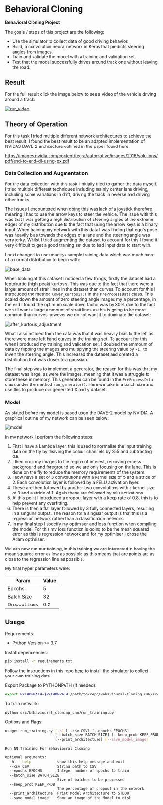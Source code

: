 # **Behavioral Cloning** 

**Behavioral Cloning Project**

The goals / steps of this project are the following:
* Use the simulator to collect data of good driving behavior.
* Build, a convolution neural network in Keras that predicts steering angles from images.
* Train and validate the model with a training and validation set.
* Test that the model successfully drives around track one without leaving the road.

## Result

For the full result click the image below to see a video of the vehicle driving around a track:

[![run_video](http://img.youtube.com/vi/ade3Rtv3afc/0.jpg)](http://www.youtube.com/watch?v=ade3Rtv3afc)


## Theory of Operation

For this task I tried multiple different network architectures to achieve the best result. I found the best result to 
be an adapted implementation of NVIDAS DAVE-2 architecture outlined in the paper found here: 

https://images.nvidia.com/content/tegra/automotive/images/2016/solutions/pdf/end-to-end-dl-using-px.pdf

### Data Collection and Augmentation

For the data collection with this task I initially tried to gather the data myself. I tried multiple different 
techniques including mainly center lane driving, including some variations in drift, driving the track in reverse and 
driving other tracks.

The issues I encountered when doing this was lack of a joystick therefore meaning I had to use the arrow keys to steer 
the vehicle. The issue with this was that I was getting a high distribution of steering angles at the extreme edges of
my distribution due to the fact that using the arrow keys is a binary input. When training my network with this data I 
was finding that ego's pose was heavily bias towards the edges of a lane and the steering angle was very jerky. Whilst
I tried augmenting the dataset to account for this I found it very difficult to get a good training set due to bad input 
data to start with. 

I next changed to use udacitys sample training data which was much more of a normal distribution to begin with:

![base_data](./distribution_plots/before_kurtosis_lowering.jpg)

When looking at this dataset I noticed a few things, firstly the dataset had a leptokurtic (high peak) kurtosis. This 
was due to the fact that there were a larger amount of strait lines in the dataset than curves. To account for this
I introduced the method `lower_kurtosis()` in the `PreProcessData` class. This scaled down the amount of zero steering 
angle images my a percentage, in the end I found the optimum scale down factor was by 30% due to the fact we still want 
a large ammount of strait lines as this is going to be more common than curves however we do not want it to dominate the 
dataset:

![after_kurtosis_adjustment](./distribution_plots/after_kurtosis_lowering.jpg)

What I also noticed from the data was that it was heavily bias to the left as there were more left hand curves in the 
training set. To account for this when I produced my training and validation set, I doubled the ammount of data by 
flipping the images and multiplying the steering value by `-1.` to invert the steering angle. This increased the dataset
and created a distribution that was closer to a gaussian.

The final step was to implement a generator, the reason for this was that my dataset was large, as were the images, 
meaning that it was a struggle to store these in memory. This generator can be found in the `PreProcessData` class under
the method `run_generator()`. Here we take in a batch size and use this to produce our generated X and y dataset.

### Model

As stated before my model is based upon the DAVE-2 model by NVIDIA. A graphical outline of my network can be seen below:

![model](model_plot.png)  

In my network I perform the following steps:

1) First I have a Lambda layer, this is used to normalise the input training data on the fly by disiving the colour 
channels by 255 and subtracting 0.5.
2) I then crop my images to the region of interest, removing excess background and foreground so we are only focusing 
on the lane. This is done on the fly to reduce the memory requirements of the system.
3) I now have a set of 3 convolutions with a kernel size of 5 and a stride of 2. Each convolution layer is followed by 
a RELU activation layer.
4) These are then followed by another two convolutions with a kernel size of 3 and a stride of 1. Again these are 
followed by relu activations.
5) At this point I introduced a dropout layer with a keep rate of 0.8, this is to help prevent any overfitting.
6) There is then a flat layer followed by 3 fully connected layers, resulting in a singular output. The reason for a 
singular output is that this is a regression network rather than a classification network.
7) In my final step I specify my optimiser and loss function when compiling the model. For this my loss function is 
going to be the mean squared error as this is regression network and for my optimiser I chose the Adam optimiser.

We can now run our training, in this training we are interested in having the mean squared error as low as possible as 
this means that are points are as close to the regression line as possible.

My final hyper parameters were:

| Param        | Value |
|--------------|-------|
| Epochs       | 5     |
| Batch Size   | 32    |
| Dropout Loss | 0.2   |

## Usage

Requirements:

- Python Version >= 3.7

Install dependencies:
```bash
pip install -r requirements.txt
```

Follow the instructions in this repo [here](https://github.com/udacity/self-driving-car-sim) to install the simulator
to collect your own training data.

Export Package to PYTHONPATH (if needed):
```bash
export PYTHONPATH=$PYTHONPATH:/path/to/repo/Behavioural-Cloning_CNN/src/
```

To train network:
```bash
python src/behavioural_cloning_cnn/run_training.py
```

Options and Flags:
```bash
usage: run_training.py [-h] [--csv CSV] [--epochs EPOCHS]
                       [--batch_size BATCH_SIZE] [--keep_prob KEEP_PROB]
                       [--print_architecture] [--save_model_image]

Run NN Training For Behavioural Cloning

optional arguments:
  -h, --help            show this help message and exit
  --csv CSV             String path to CSV
  --epochs EPOCHS       Integer number of epochs to train
  --batch_size BATCH_SIZE
                        Size of batches to be processed
  --keep_prob KEEP_PROB
                        The percentage of dropout in the network
  --print_architecture  Print Model Architecture to STDOUT
  --save_model_image    Same an image of the Model to disk

```